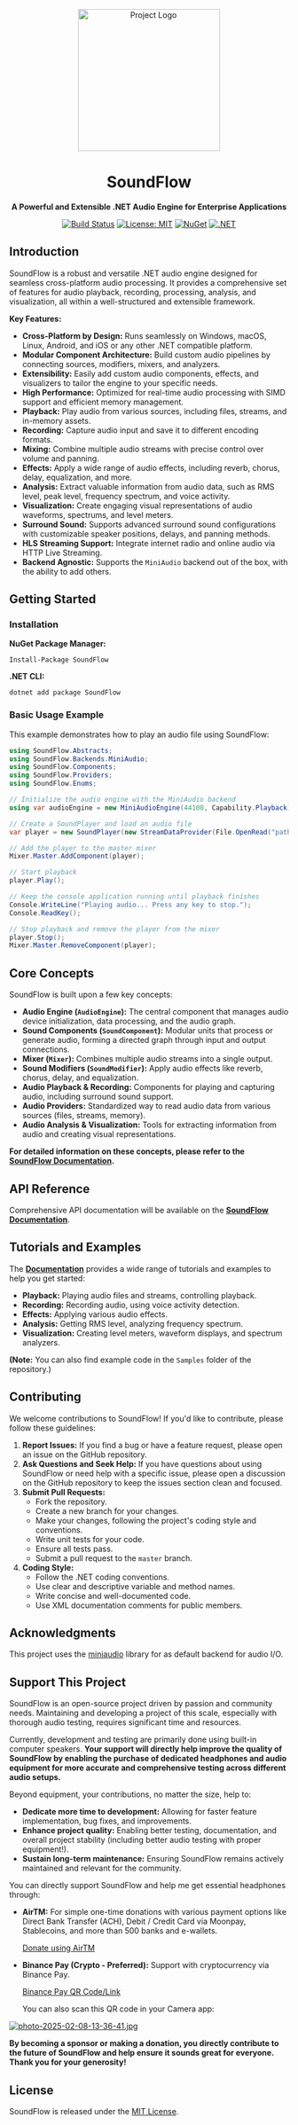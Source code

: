﻿<div align="center">
    <img src="logo.png" alt="Project Logo" width="256" height="256">

# SoundFlow

**A Powerful and Extensible .NET Audio Engine for Enterprise Applications**


[![Build Status](https://github.com/LSXPrime/SoundFlow/actions/workflows/build.yml/badge.svg)](https://github.com/LSXPrime/SoundFlow/actions/workflows/build.yml) [![License: MIT](https://img.shields.io/badge/License-MIT-yellow.svg)](https://opensource.org/licenses/MIT) [![NuGet](https://img.shields.io/nuget/v/SoundFlow.svg)](https://www.nuget.org/packages/SoundFlow) [![.NET](https://img.shields.io/badge/.NET-8.0-blue.svg)](https://dotnet.microsoft.com/download/dotnet/8.0)

</div>


## Introduction

SoundFlow is a robust and versatile .NET audio engine designed for seamless cross-platform audio processing. It provides a comprehensive set of features for audio playback, recording, processing, analysis, and visualization, all within a well-structured and extensible framework.

**Key Features:**

*   **Cross-Platform by Design:**  Runs seamlessly on Windows, macOS, Linux, Android, and iOS or any other .NET compatible platform.
*   **Modular Component Architecture:** Build custom audio pipelines by connecting sources, modifiers, mixers, and analyzers.
*   **Extensibility:** Easily add custom audio components, effects, and visualizers to tailor the engine to your specific needs.
*   **High Performance:** Optimized for real-time audio processing with SIMD support and efficient memory management.
*   **Playback:** Play audio from various sources, including files, streams, and in-memory assets.
*   **Recording:** Capture audio input and save it to different encoding formats.
*   **Mixing:** Combine multiple audio streams with precise control over volume and panning.
*   **Effects:** Apply a wide range of audio effects, including reverb, chorus, delay, equalization, and more.
*   **Analysis:** Extract valuable information from audio data, such as RMS level, peak level, frequency spectrum, and voice activity.
*   **Visualization:** Create engaging visual representations of audio waveforms, spectrums, and level meters.
*   **Surround Sound:** Supports advanced surround sound configurations with customizable speaker positions, delays, and panning methods.
*   **HLS Streaming Support:**  Integrate internet radio and online audio via HTTP Live Streaming.
*   **Backend Agnostic:** Supports the `MiniAudio` backend out of the box, with the ability to add others.

## Getting Started

### Installation

**NuGet Package Manager:**

```
Install-Package SoundFlow
```

**.NET CLI:**

```
dotnet add package SoundFlow
```

### Basic Usage Example

This example demonstrates how to play an audio file using SoundFlow:

```csharp
using SoundFlow.Abstracts;
using SoundFlow.Backends.MiniAudio;
using SoundFlow.Components;
using SoundFlow.Providers;
using SoundFlow.Enums;

// Initialize the audio engine with the MiniAudio backend
using var audioEngine = new MiniAudioEngine(44100, Capability.Playback);

// Create a SoundPlayer and load an audio file
var player = new SoundPlayer(new StreamDataProvider(File.OpenRead("path/to/your/audiofile.wav")));

// Add the player to the master mixer
Mixer.Master.AddComponent(player);

// Start playback
player.Play();

// Keep the console application running until playback finishes
Console.WriteLine("Playing audio... Press any key to stop.");
Console.ReadKey();

// Stop playback and remove the player from the mixer
player.Stop();
Mixer.Master.RemoveComponent(player);
```

## Core Concepts

SoundFlow is built upon a few key concepts:

*   **Audio Engine (`AudioEngine`):** The central component that manages audio device initialization, data processing, and the audio graph.
*   **Sound Components (`SoundComponent`):** Modular units that process or generate audio, forming a directed graph through input and output connections.
*   **Mixer (`Mixer`):** Combines multiple audio streams into a single output.
*   **Sound Modifiers (`SoundModifier`):** Apply audio effects like reverb, chorus, delay, and equalization.
*   **Audio Playback & Recording:** Components for playing and capturing audio, including surround sound support.
*   **Audio Providers:** Standardized way to read audio data from various sources (files, streams, memory).
*   **Audio Analysis & Visualization:** Tools for extracting information from audio and creating visual representations.

**For detailed information on these concepts, please refer to the [SoundFlow Documentation](https://lsxprime.github.io/soundflow-docs/).**

## API Reference

Comprehensive API documentation will be available on the **[SoundFlow Documentation](https://lsxprime.github.io/soundflow-docs/)**.

## Tutorials and Examples

The **[Documentation](https://lsxprime.github.io/soundflow-docs/)** provides a wide range of tutorials and examples to help you get started:

*   **Playback:** Playing audio files and streams, controlling playback.
*   **Recording:** Recording audio, using voice activity detection.
*   **Effects:** Applying various audio effects.
*   **Analysis:** Getting RMS level, analyzing frequency spectrum.
*   **Visualization:** Creating level meters, waveform displays, and spectrum analyzers.

**(Note:** You can also find example code in the `Samples` folder of the repository.)

## Contributing

We welcome contributions to SoundFlow! If you'd like to contribute, please follow these guidelines:

1. **Report Issues:** If you find a bug or have a feature request, please open an issue on the GitHub repository.
2. **Ask Questions and Seek Help:** If you have questions about using SoundFlow or need help with a specific issue, please open a discussion on the GitHub repository to keep the issues section clean and focused.
3. **Submit Pull Requests:**
    *   Fork the repository.
    *   Create a new branch for your changes.
    *   Make your changes, following the project's coding style and conventions.
    *   Write unit tests for your code.
    *   Ensure all tests pass.
    *   Submit a pull request to the `master` branch.
4. **Coding Style:**
    *   Follow the .NET coding conventions.
    *   Use clear and descriptive variable and method names.
    *   Write concise and well-documented code.
    *   Use XML documentation comments for public members.

## Acknowledgments

This project uses the [miniaudio](https://github.com/mackron/miniaudio) library for as default backend for audio I/O.


## Support This Project

SoundFlow is an open-source project driven by passion and community needs.  Maintaining and developing a project of this scale, especially with thorough audio testing, requires significant time and resources.

Currently, development and testing are primarily done using built-in computer speakers.  **Your support will directly help improve the quality of SoundFlow by enabling the purchase of dedicated headphones and audio equipment for more accurate and comprehensive testing across different audio setups.**

Beyond equipment, your contributions, no matter the size, help to:

*   **Dedicate more time to development:** Allowing for faster feature implementation, bug fixes, and improvements.
*   **Enhance project quality:** Enabling better testing, documentation, and overall project stability (including better audio testing with proper equipment!).
*   **Sustain long-term maintenance:** Ensuring SoundFlow remains actively maintained and relevant for the community.

You can directly support SoundFlow and help me get essential headphones through:

*   **AirTM:** For simple one-time donations with various payment options like Direct Bank Transfer (ACH), Debit / Credit Card via Moonpay, Stablecoins, and more than 500 banks and e-wallets.

    [Donate using AirTM](https://airtm.me/lsxprime)


*   **Binance Pay (Crypto - Preferred):**  Support with cryptocurrency via Binance Pay.

    [Binance Pay QR Code/Link](https://app.binance.com/qr/dplk0837ff4256a64749a2b10dfe3ea5a0b9)

    You can also scan this QR code in your Camera app:

[![photo-2025-02-08-13-36-41.jpg](https://i.postimg.cc/02cL1X8K/photo-2025-02-08-13-36-41.jpg)](https://postimg.cc/9rwxGpwc)


**By becoming a sponsor or making a donation, you directly contribute to the future of SoundFlow and help ensure it sounds great for everyone. Thank you for your generosity!**


## License

SoundFlow is released under the [MIT License](LICENSE.md).